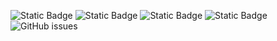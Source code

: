 ![Static Badge](https://img.shields.io/badge/blacklists-61-000000) ![Static Badge](https://img.shields.io/badge/blacklisted-2983624-cc0000) ![Static Badge](https://img.shields.io/badge/whitelisted-2254-00CC00) ![Static Badge](https://img.shields.io/badge/streaming_blacklist-28107-000000) ![GitHub issues](https://img.shields.io/github/issues/fabriziosalmi/blacklists)
